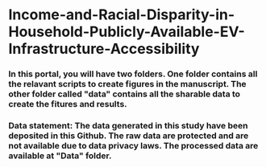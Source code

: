 # Income-and-Racial-Disparity-in-Household-Publicly-Available-EV-Infrastructure-Accessibility
### In this portal, you will have two folders. One folder contains all the relavant scripts to create figures in the manuscript. The other folder called "data" contains all the sharable data to create the fitures and results. 
### Data statement: The data generated in this study have been deposited in this Github. The raw data are protected and are not available due to data privacy laws. The processed data are available at "Data" folder.

